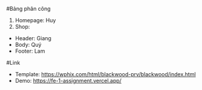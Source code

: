 #Bảng phân công
1. Homepage: Huy
2. Shop: 
- Header: Giang
- Body: Quý
- Footer: Lam

#Link
- Template: https://wphix.com/html/blackwood-prv/blackwood/index.html
- Demo: https://fe-1-assignment.vercel.app/